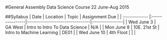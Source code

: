 #General Assembly Data Science Course 22 June-Aug 2015

##Syllabus
| Date          | Location       | Topic                          | Assignment Due |
| :------------ |:---------------|:-------------------------------|:---------------|
| Wed June 3    | GA West        | Intro to Intro To Data Science | N/A            |
| Mon June 8    | 10E. 21st St   | Intro to Machine Learning      | DE01           |
| Wed June 10   | 4th Floot      |                                |                |
